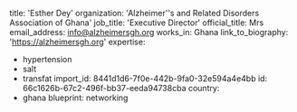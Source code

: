title: 'Esther Dey'
organization: 'Alzheimer''s and Related Disorders Association of Ghana'
job_title: 'Executive Director'
official_title: Mrs
email_address: info@alzheimersgh.org
works_in: Ghana
link_to_biography: 'https://alzheimersgh.org'
expertise:
  - hypertension
  - salt
  - transfat
import_id: 8441d1d6-7f0e-442b-9fa0-32e594a4e4bb
id: 66c1626b-67c2-496f-bb37-eeda94738cba
country:
  - ghana
blueprint: networking

